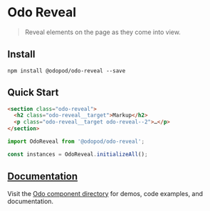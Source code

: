 # Odo Reveal

> Reveal elements on the page as they come into view.

## Install

```shell
npm install @odopod/odo-reveal --save
```

## Quick Start

```html
<section class="odo-reveal">
  <h2 class="odo-reveal__target">Markup</h2>
  <p class="odo-reveal__target odo-reveal--2">…</p>
</section>
```

```js
import OdoReveal from '@odopod/odo-reveal';

const instances = OdoReveal.initializeAll();
```

## [Documentation][permalink]

Visit the [Odo component directory][permalink] for demos, code examples, and documentation.

[permalink]: https://code.odopod.com/odo-reveal/

